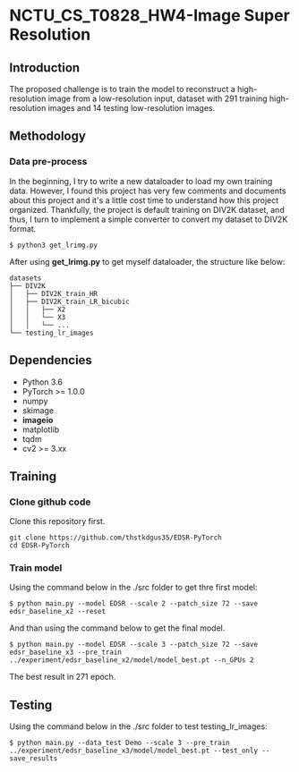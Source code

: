# NCTU_CS_T0828_HW4-Image Super Resolution
## Introduction
The proposed challenge is to train the model to reconstruct a high-resolution image from a low-resolution input, dataset with 291 training high-resolution images and 14 testing low-resolution images.
## Methodology
### Data pre-process
In the beginning, I try to write a new dataloader to load my own training data. However, I found this project has very few comments and documents about this project and it's a little cost time to understand how this project organized. Thankfully, the project is default training on DIV2K dataset, and thus, I turn to implement a simple converter to convert my dataset to DIV2K format.
```
$ python3 get_lrimg.py
```
After using **get_lrimg.py** to get myself dataloader, the structure like below:
```
datasets
├── DIV2K
│   ├── DIV2K_train_HR
│   ├── DIV2K_train_LR_bicubic
│   │   ├── X2
│   │   └── X3
│   │   └── ...
└── testing_lr_images
```
## Dependencies
* Python 3.6
* PyTorch >= 1.0.0
* numpy
* skimage
* **imageio**
* matplotlib
* tqdm
* cv2 >= 3.xx 

## Training
### Clone github code
Clone this repository first.
```
git clone https://github.com/thstkdgus35/EDSR-PyTorch
cd EDSR-PyTorch
```
### Train model
Using the command below in the ./src folder to get thre first model:
```
$ python main.py --model EDSR --scale 2 --patch_size 72 --save edsr_baseline_x2 --reset
```
And than using the command below to get the final model. 
```
$ python main.py --model EDSR --scale 3 --patch_size 72 --save edsr_baseline_x3 --pre_train ../experiment/edsr_baseline_x2/model/model_best.pt --n_GPUs 2
```
The best result in 271 epoch.
## Testing
Using the command below in the ./src folder to test testing_lr_images:
```
$ python main.py --data_test Demo --scale 3 --pre_train ../experiment/edsr_baseline_x3/model/model_best.pt --test_only --save_results
```
